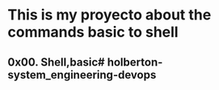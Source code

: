 # This is my proyecto about the commands basic to shell
## 0x00. Shell,basic# holberton-system_engineering-devops
